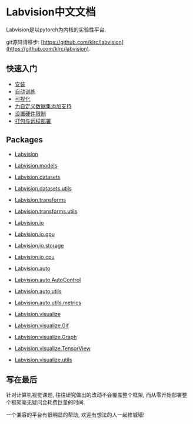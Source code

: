 # Labvision中文文档

Labvision是以pytorch为内核的实验性平台.

git源码请移步: [https://github.com/klrc/labvision](https://github.com/klrc/labvision).



## 快速入门

* [安装](demo/install.md)
* [自动训练](demo/train.md)
* [可视化](demo/visualize.md)
* [为自定义数据集添加支持](demo/datasets.md)
* [设置硬件限制](demo/devices.md)
* [打包与远程部署](demo/deploy.md)

  

## Packages

* [Labvision]()
* [Labvision.models]()
* [Labvision.datasets]()
* [Labvision.datasets.utils]()
* [Labvision.transforms]()
* [Labvision.transforms.utils]()


* [Labvision.io]()
* [Labvision.io.gpu]()
* [Labvision.io.storage]()
* [Labvision.io.cpu]()


* [Labvision.auto]()
* [Labvision.auto.AutoControl]()
* [Labvision.auto.utils]()
* [Labvision.auto.utils.metrics]()


* [Labvision.visualize]()
* [Labvision.visualize.Gif]()
* [Labvision.visualize.Graph]()
* [Labvision.visualize.TensorView]()
* [Labvision.visualize.utils]()



## 写在最后

针对计算机视觉课题, 往往研究做出的改动不会覆盖整个框架, 而从零开始部署整个框架毫无疑问会耗费巨量的时间.

一个兼容的平台有很明显的帮助, 欢迎有想法的人一起修城墙!

